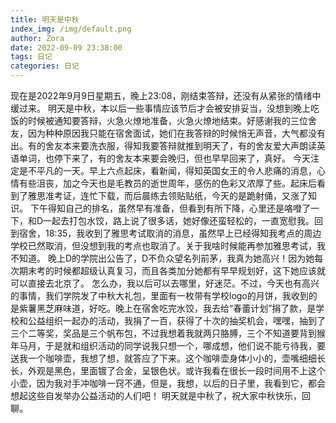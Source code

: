 ```yaml
---
title: 明天是中秋
index_img: /img/default.png
author: Zora
date: 2022-09-09 23:38:00
tags: 日记
categories: 日记
---
```



现在是2022年9月9日星期五，晚上23:08，刚结束答辩，还没有从紧张的情绪中缓过来。
明天是中秋，本以后一些事情应该节后才会被安排妥当，没想到晚上吃饭的时候被通知要答辩，火急火燎地准备，火急火燎地结束。好感谢我的三位舍友，因为种种原因我只能在宿舍面试，她们在我答辩的时候悄无声音，大气都没有出。有的舍友本来要洗衣服，得知我要答辩就推到明天了，有的舍友爱大声朗读英语单词，也停下来了，有的舍友本来要会晚归，但也早早回来了，真好。
今天注定是不平凡的一天。早上六点起床，看新闻，得知英国女王的令人悲痛的消息，心情有些沮丧，加之今天也是毛教员的逝世周年，感伤的色彩又浓厚了些。起床后看到了雅思准考证，连忙下载，而后晨练去领贴贴纸，今天的是跪射俑，又涨了知识。
下午得知自己的排名，虽然早有准备，但看到有所下降，心里还是咯噔了一下，和D一起去打包水饺，路上说了很多话，她好像还蛮轻松的，一直宽慰我。回到宿舍，18:35，我收到了雅思考试取消的消息，虽然早上已经得知我考点的周边学校已然取消，但没想到我的考点也取消了。关于我啥时候能再参加雅思考试，我不知道。
晚上D的学院出公告了，D不负众望名列前茅，我真为她高兴！因为她每次期末考的时候都超级认真复习，而且各类加分她都有早早规划好，这下她应该就可以直接去北京了。
怎么办，我以后可以去哪里，好迷茫。不过，今天也有高兴的事情，我们学院发了中秋大礼包，里面有一枚带有学校logo的月饼，我收到的是紫薯黑芝麻味道，好吃。晚上在宿舍吃完水饺，我去给“春蕾计划”捐了款，是学校和公益组织一起办的活动，我捐了一百，获得了十次的抽奖机会，嘿嘿，抽到了三个二等奖，奖品是三个帆布包，不过我想着我就两只胳膊，三个不知道要背到猴年马月，于是就和组织活动的同学说我只想一个，哪成想，他们说不能亏待我，要送我一个咖啡壶，我想了想，就答应了下来。这个咖啡壶身体小小的，壶嘴细细长长，外观是黑色，里面镀了合金，呈银色状。或许我看在很长一段时间用不上这个小壶，因为我对手冲咖啡一窍不通，但是，我想，以后的日子里，我看到它，都会想起这些自发举办公益活动的人们吧！
明天就是中秋了，祝大家中秋快乐，回聊。
